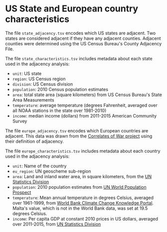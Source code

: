 # US State and European country characteristics

The file `state_adjacency.tsv` encodes which US states are adjacent. Two states
are considered adjacent if they have any adjacent counties. Adjacent counties
were determined using the US Census Bureau's County Adjacency File.

The file `state_characteristics.tsv` includes metadata about each state used in
the adjacency analysis:

- `unit`: US state
- `region`: US Census region
- `division`: US Census division
- `population`: 2010 Census population estimates
- `area`: total state area (square kilometers) from US Census Bureau's State Area Measurements
- `temperature`: average temperature (degrees Fahrenheit, averaged over all NOAA stations in the state over 1981-2010)
- `income`: median income (dollars) from 2011-2015 American Community Survey

The file `europe_adjacency.tsv` encodes which European countries are adjacent.
This data was drawn from the [Correlates of War
project](http://wwww.correlatesofwar.org/data-sets/direct-contiguity) using
their definition of adjacency.

The file `europe_characteristics.tsv` includes metadata about each country used
in the adjacency analysis:

- `unit`: Name of the country
- `eu_region`: UN geoscheme sub-region
- `area`: Land and inland water area, in square kilometers, from the [UN Statistics Division](http://unstats.un.org/unsd/environment/totalarea.htm)
- `population`: 2010 population estimates from [UN World Population Prospect](http://population.un.org/wpp)
- `temperature`: Mean annual temperature in degrees Celsius, averaged over 1961-1999, from [World Bank Climate Change Knowledge Portal](http://datacatalog.worldbank.org/dataset/climate-change-knowledge-portal-historical-data). Malta's value, which is not in the World Bank data, was set at 19.5 degrees Celsius.
- `income`: Per capita GDP at constant 2010 prices in US dollars, averaged over 2011-2015, from [UN Statistics Division](http://unstats.un.org/unsd/snaama/introduction.asp)
